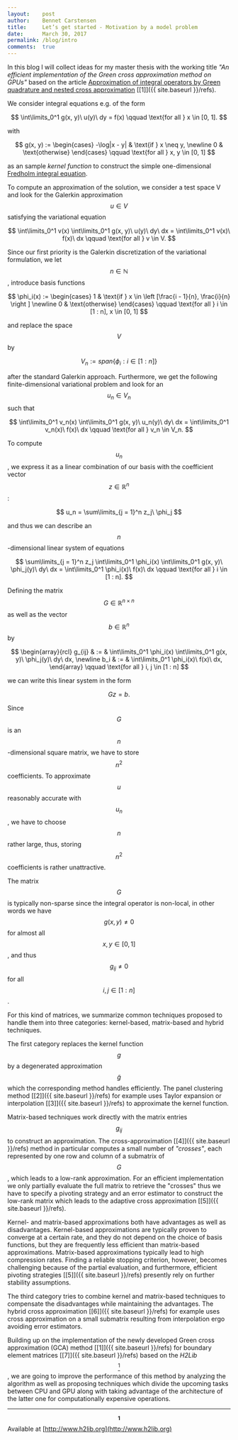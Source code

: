 ```yaml
---
layout:    post
author:    Bennet Carstensen
title:     Let’s get started - Motivation by a model problem
date:      March 30, 2017
permalink: /blog/intro
comments:  true
---
```


In this blog I will collect ideas for my master thesis with the working title
*"An efficient implementation of the Green cross approximation method on
GPUs"* based on the article
[Approximation of integral operators by Green quadrature and nested cross approximation](https://link.springer.com/article/10.1007/s00211-015-0757-y) [\[1\]]({{ site.baseurl }}/refs).

We consider integral equations e.g. of the form

<!-- lint disable no-shortcut-reference-link no-undefined-references-->

$$
\int\limits_0^1 g(x, y)\ u(y)\ dy = f(x) \qquad \text{for all } x \in [0, 1].
$$

<!-- lint enable no-shortcut-reference-link no-undefined-references-->

with

<!-- lint disable no-shortcut-reference-link no-undefined-references-->

$$
g(x, y) :=
\begin{cases}
  -\log|x - y| & \text{if } x \neq y, \newline
  0            & \text{otherwise}
\end{cases}
\qquad \text{for all } x, y \in [0, 1]
$$

<!-- lint enable no-shortcut-reference-link no-undefined-references-->

as an sample *kernel function* to construct the simple one-dimensional
[Fredholm integral equation](https://en.wikipedia.org/wiki/Fredholm_integral_equation).

<!--more-->

To compute an approximation of the solution, we consider a test space
V and look for the Galerkin approximation $$u \in V$$ satisfying the
variational equation

$$
\int\limits_0^1 v(x) \int\limits_0^1 g(x, y)\ u(y)\ dy\ dx =
\int\limits_0^1 v(x)\ f(x)\ dx \qquad \text{for all } v \in V.
$$

Since our first priority is the Galerkin discretization of the variational
formulation, we let $$n \in \mathbb{N}$$, introduce basis functions

<!-- lint disable no-shortcut-reference-link no-undefined-references-->

$$
\phi_i(x) :=
\begin{cases}
  1 & \text{if } x \in \left [\frac{i - 1}{n}, \frac{i}{n} \right ]
  \newline
  0 & \text{otherwise}
\end{cases}
\qquad \text{for all } i \in [1 : n], x \in [0, 1]
$$

<!-- lint enable no-shortcut-reference-link no-undefined-references-->

and replace the space $$V$$ by

<!-- lint disable no-shortcut-reference-link no-undefined-references-->

$$
V_n := span\{\phi_i : i \in [1 : n]\}
$$

<!-- lint enable no-shortcut-reference-link no-undefined-references-->

after the standard Galerkin approach. Furthermore, we get the following
finite-dimensional variational problem and look for an $$u_n \in V_n$$ such that

$$
\int\limits_0^1 v_n(x) \int\limits_0^1 g(x, y)\ u_n(y)\ dy\ dx =
\int\limits_0^1 v_n(x)\ f(x)\ dx \qquad \text{for all } v_n \in V_n.
$$

To compute $$u_n$$, we express it as a linear combination of our
basis with the coefficient vector $$z \in \mathbb{R}^n$$:

<!-- lint disable emphasis-marker-->

$$
u_n = \sum\limits_{j = 1}^n z_j\ \phi_j
$$

<!-- lint enable emphasis-marker-->

and thus we can describe an $$n$$-dimensional linear system of equations

<!-- lint disable no-shortcut-reference-link no-undefined-references-->

$$
\sum\limits_{j = 1}^n z_j \int\limits_0^1 \phi_i(x) \int\limits_0^1
g(x, y)\ \phi_j(y)\ dy\ dx =
\int\limits_0^1 \phi_i(x)\ f(x)\ dx
\qquad \text{for all } i \in [1 : n].
$$

<!-- lint enable no-shortcut-reference-link no-undefined-references-->

Defining the matrix $$G \in \mathbb{R}^{n \times n}$$ as well as the vector
$$b \in \mathbb{R}^n$$ by

<!-- lint disable no-shortcut-reference-link no-undefined-references-->

$$
\begin{array}{rcl}
g_{ij} & := & \int\limits_0^1 \phi_i(x) \int\limits_0^1 g(x, y)\ \phi_j(y)\ dy\ dx, \newline
b_i & := & \int\limits_0^1 \phi_i(x)\ f(x)\ dx,
\end{array}
\qquad \text{for all } i, j \in [1 : n]
$$

<!-- lint enable no-shortcut-reference-link no-undefined-references-->

we can write this linear system in the form

$$
Gz = b.
$$

Since $$G$$ is an $$n$$-dimensional square matrix, we have to store $$n^2$$
coefficients. To approximate $$u$$ reasonably accurate with $$u_n$$,
we have to choose $$n$$ rather large, thus, storing $$n^2$$ coefficients is
rather unattractive.

<!-- lint disable no-shortcut-reference-link no-undefined-references-->

The matrix $$G$$ is typically non-sparse since the integral operator is
non-local, in other words we have $$g(x, y) \neq 0$$ for almost all $$x, y \in
[0, 1]$$, and thus $$g_{ij} \neq 0$$ for all $$i, j \in [1 : n]$$.

<!-- lint enable no-shortcut-reference-link no-undefined-references-->

For this kind of matrices, we summarize common techniques proposed to handle
them into three categories: kernel-based, matrix-based and hybrid techniques.

The first category replaces the kernel function $$g$$ by a degenerated
approximation $$\tilde{g}$$ which the corresponding method handles efficiently.
The panel clustering method [\[2\]]({{ site.baseurl }}/refs) for example uses
Taylor expansion or interpolation [\[3\]]({{ site.baseurl }}/refs) to
approximate the kernel function.

Matrix-based techniques work directly with the matrix entries $$g_{ij}$$ to
construct an approximation. The cross-approximation
[\[4\]]({{ site.baseurl }}/refs) method in particular computes a small number of
*"crosses"*, each represented by one row and column of a submatrix of $$G$$,
which leads to a low-rank approximation. For an efficient implementation we
only partially evaluate the full matrix to retrieve the "crosses" thus we have
to specify a pivoting strategy and an error estimator to construct the
low-rank matrix which leads to the adaptive cross
approximation [\[5\]]({{ site.baseurl }}/refs).

Kernel- and matrix-based approximations both have advantages as well as
disadvantages. Kernel-based approximations are typically proven to converge at
a certain rate, and they do not depend on the choice of basis functions, but
they are frequently less efficient than matrix-based approximations.
Matrix-based approximations typically lead to high compression rates.
Finding a reliable stopping criterion, however, becomes challenging because of
the partial evaluation, and furthermore, efficient pivoting strategies
[\[5\]]({{ site.baseurl }}/refs) presently rely on further stability
assumptions.

The third category tries to combine kernel and matrix-based techniques to
compensate the disadvantages while maintaining the advantages. The hybrid cross
approximation [\[6\]]({{ site.baseurl }}/refs) for example uses cross
approximation on a small submatrix resulting from interpolation
ergo avoiding error estimators.

Building up on the implementation of the newly developed Green cross
approximation (GCA) method [\[1\]]({{ site.baseurl }}/refs) for boundary
element matrices [\[7\]]({{ site.baseurl }}/refs) based on the
*H2Lib*[$$^1$$](#1), we are going to improve the performance of this method
by analyzing the algorithm as well as proposing techniques which divide the
upcoming tasks between CPU and GPU along with taking advantage of the architecture of the latter one for computationally expensive operations.

--------------------------------------------------------------------------------
<b id="1">$$^1$$</b> Available at [http://www.h2lib.org](http://www.h2lib.org)
